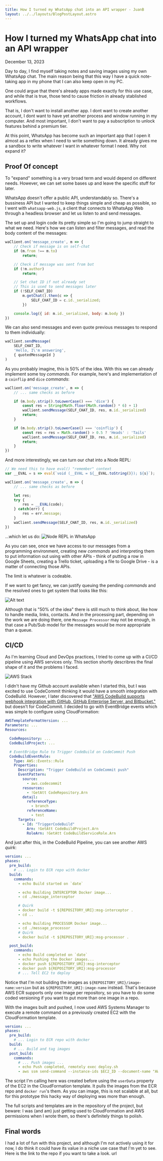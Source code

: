 ```yaml
---
title: How I turned my WhatsApp chat into an API wrapper - JuanB
layout: ../../layouts/BlogPostLayout.astro
---
```


# How I turned my WhatsApp chat into an API wrapper
<date>December 13, 2023</date>

Day to day, I find myself taking notes and saving images using my own WhatsApp chat.
The main reason being that this way I have a quick note-taking app in my phone that I can also
keep open in my PC.

One could argue that there's already apps made exactly for this use case, and while that is true,
those tend to cause friction in already stablished workflows.

That is, I don't want to install another app. I dont want to create another account, I dont want to have yet another process and window running in my computer. And most important, I don't want to pay a subscription to unlock features behind a premium tier.

At this point, WhatsApp has become such an important app that I open it almost as a reflex when I need to
write something down. It already gives me a sandbox to write whatever I want in whatever format I need.
Why not expand it?

## Proof Of concept
To "expand" something is a very broad term and would depend on different needs. However,
we can set some bases up and leave the specific stuff for later.

WhatsApp doesn't offer a public API, understandably so. There's a bussiness API but I wanted to keep
things simple and cheap as possible, so I went with `whatsapp-web.js`, a client that connects to
WhatsApp Web through a headless browser and let us listen to and send messages.

The set up and login code its pretty simple so I'm going to jump straight to what we need.
Here's how we can listen and filter messages, and read the body content of the messages:
    
```js
waClient.on('message_create', m => {
    // Check if message is on self-chat
    if (m.from !== m.to)
        return;

    // Check if message was sent from bot
    if (!m.author)
        return;

    // Set chat ID if not already set
    // This is used to send messages later
    if (!SELF_CHAT_ID)
        m.getChat().then(c => {
            SELF_CHAT_ID = c.id._serialized;
        })

    console.log({ id: m.id._serialized, body: m.body })
})
```

We can also send messages and even quote previous messages to respond to them individually:
```js
waClient.sendMessage(
    SELF_CHAT_ID,
    'Hello, I\'m answering',
    { quotedMessageId }
)
```
As you probably imagine, this is 50% of the idea. With this we can already implement some toy _commands_. For example,
here's and implementation of a `coinflip` and `dice` _commands_:

```js
waClient.on('message_create', m => {
    // ... same checks as before

    if (m.body.strip().toLowerCase() === 'dice') {
        const res = String(Math.floor(Math.random() * 6) + 1)
        waClient.sendMessage(SELF_CHAT_ID, res, m.id._serialized)
        return;
    }

    if (m.body.strip().toLowerCase() === 'coinflip') {
        const res = res = Math.random() > 0.5 ? 'Heads' : 'Tails'
        waClient.sendMessage(SELF_CHAT_ID, res, m.id._serialized)
        return;
    }
})
```

And more interestingly, we can turn our chat into a Node REPL:
```js
// We need this to have eval() "remember" context
var __EVAL = s => eval(`void (__EVAL = ${__EVAL.toString()}); ${s}`);

waClient.on('message_create', m => {
    // ... same checks as before

    let res;
    try {
        res = __EVAL(code);
    } catch(err) {
        res = err.message;
    }
    waClient.sendMessage(SELF_CHAT_ID, res, m.id._serialized)
})
```
...which let us do:
![Node REPL in WhatsApp](../../imgs/wabot-noderepl.png)

As you can see, once we have access to our messages from a programming environment, creating new _commands_ and interpreting
them to put information out using with other APIs - think of putting a row in Google Sheets, creating a Trello ticket,
uploading a file to Google Drive - is a matter of connecting those APIs.

The limit is whatever is codeable.

If we want to get fancy, we can justify queuing the pending _commands_ and the resolved ones to get system that looks
like this:

![Alt text](../../imgs/wabot-general.png)

Although that is "50% of the idea" there is still much to think about, like how to handle media, links, contacts.
And in the processing part, depending on the work we are doing there, one `Message Processor` may not be enough, in that case a Pub/Sub model for the messages would be more appropriate than a queue. 

## CI/CD
As I'm learning Cloud and DevOps practices, I tried to come up with a CI/CD pipeline using AWS services only. This section
shortly describres the final shape of it and the problems I faced.
	
![AWS Stack](../../imgs/wabot-awsstack.png)

I didn't have my Github account available when I started this, but I was excited to use CodeCommit thinking it would have
a smooth integration with CodeBuild. However, I later discovered that ["AWS CodeBuild supports webhook integration with GitHub, GitHub Enterprise Server, and Bitbucket."](https://docs.aws.amazon.com/codebuild/latest/userguide/webhooks.html) but doesn't for CodeCommit. I decided to go with EventBridge events which was simple to configure using CloudFormation:

```yml
AWSTemplateFormatVersion: ...
Parameters: ...
Resources:

  CodeRepository: ...
  CodeBuildProject: ...

  # EventBridge Rule to Trigger CodeBuild on CodeCommit Push
  CodeBuildEventRule:
    Type: AWS::Events::Rule
    Properties:
      Description: "Trigger CodeBuild on CodeCommit push"
      EventPattern:
        source:
          - aws.codecommit
        resources:
          - !GetAtt CodeRepository.Arn
        detail:
          referenceType:
            - branch
          referenceName:
            - test
      Targets:
        - Id: "TriggerCodeBuild"
          Arn: !GetAtt CodeBuildProject.Arn
          RoleArn: !GetAtt CodeBuildServiceRole.Arn
```
And just after this, in the CodeBuild Pipeline, you can see another AWS _quirk_:
```yml
version: ...
phases:
  pre_build:
    # ... Login to ECR repo with docker 
  build:
    commands:
      - echo Build started on `date`

      - echo Building INTERCEPTOR Docker image...
      - cd ./message_interceptor

      # Quirk
      - docker build -t ${REPOSITORY_URI}:msg-interceptor .
      - cd ..

      - echo Building PROCESSOR Docker image...
      - cd ./message_processor
      # Quirk
      - docker build -t ${REPOSITORY_URI}:msg-processor .

  post_build:
    commands:
      - echo Build completed on `date`
      - echo Pushing the Docker images...
      - docker push ${REPOSITORY_URI}:msg-interceptor
      - docker push ${REPOSITORY_URI}:msg-processor
      # ... Tell EC2 to deploy
```
Notice that I'm not building the images as `${REPOSITORY_URI}/image-name:version` but as `${REPOSITORY_URI}:image-name` instead. That's because AWS ECR supports only one image per repository, so you have to do some coded versioning if you want to put more than one image in a repo.

With the images built and pushed, I now used AWS Systems Manager to execute a remote command on a previously created EC2 with
the CloudFormation template.
```yml
version: ...
phases:
  pre_build:
    # ... Login to ECR repo with docker 
  build:
    # ... Build and tag images
  post_build:
    commands:
      # ... Push images ...
      - echo Push completed, remotely exec deploy.sh
      - aws ssm send-command --instance-ids $EC2_ID --document-name "AWS-RunShellScript" --comment "/home/ec2-user/deploy.sh" --parameters commands=/home/ec2-user/deploy.sh --output text
```
The script I'm calling here was created before using the `userData` property of the EC2 in the CloudFormation template.
It pulls the images from the ECR repo and `docker run`'s them.
As you can image, this is not scalable at all, but for this prototype this hacky way of deploying was more than enough.

The full scripts and templates are in the repository of the project, but beware: I was (and am) just getting used to CloudFormation and AWS permissions when I wrote them, so there's definitely things to polish. 

## Final words
I had a lot of fun with this project, and although I'm not actively using it for now, I do think it could have its value
in a niche use case that I'm yet to see. Here is the link to the repo if you want to take a look. url
	